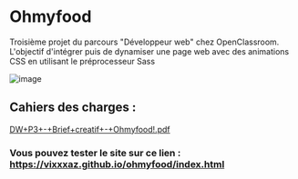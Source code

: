 # Ohmyfood

Troisième projet du parcours "Développeur web" chez OpenClassroom. L'objectif d'intégrer puis de dynamiser une page web avec des animations CSS en utilisant le préprocesseur Sass


![image](https://user-images.githubusercontent.com/99724809/171582310-23d16569-be0a-4ee7-a91d-868b265f2cfd.png)


## Cahiers des charges :
[DW+P3+-+Brief+creatif+-+Ohmyfood!.pdf](https://github.com/vixxxaz/ohmyfood/files/8821917/DW%2BP3%2B-%2BBrief%2Bcreatif%2B-%2BOhmyfood.pdf)


### Vous pouvez tester le site sur ce lien : https://vixxxaz.github.io/ohmyfood/index.html



